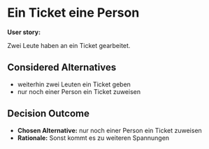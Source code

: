 # Ein Ticket eine Person

**User story:**

Zwei Leute haben an ein Ticket gearbeitet.

## Considered Alternatives

* weiterhin zwei Leuten ein Ticket geben
* nur noch einer Person ein Ticket zuweisen

## Decision Outcome

* **Chosen Alternative:** nur noch einer Person ein Ticket zuweisen
* **Rationale:** Sonst kommt es zu weiteren Spannungen